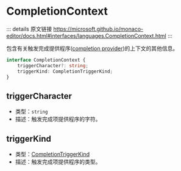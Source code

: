 # CompletionContext

<backTop />
        
::: details 原文链接
https://microsoft.github.io/monaco-editor/docs.html#interfaces/languages.CompletionContext.html
:::

包含有关触发完成提供程序([completion provider](/api/languages/CompletionItemProvider.md#providecompletionitems))的上下文的其他信息。

```ts
interface CompletionContext {
    triggerCharacter?: string;
    triggerKind: CompletionTriggerKind;
}
```

## triggerCharacter
- 类型：`string`
- 描述：触发完成项提供程序的字符。


## triggerKind
- 类型：[CompletionTriggerKind](/api/languages/CompletionTriggerKind.md)
- 描述：触发完成项提供程序的类型。

